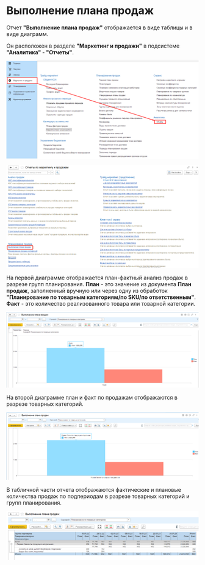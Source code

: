 # Выполнение плана продаж

Отчет **"Выполнение плана продаж"** отображается в виде таблицы и в виде диаграмм.

Он расположен в разделе **"Маркетинг и продажи"** в подсистеме **"Аналитика" - "Отчеты"**. 

[![1][1]][1]

[![2][2]][2]

На первой диаграмме отображается план-фактный анализ продаж в разрезе групп планирования. **План** - это значение из документа **План продаж**, заполненный вручную или через одну из обработок **"Планирование по товарным категориям/по SKU/по ответственным"**. **Факт** - это количество реализованного товара или товарной категории.

[![3][3]][3]

На второй диаграмме план и факт по продажам отображаются в разрезе товарных категорий.

[![4][4]][4]

В табличной части отчета отображаются фактические и плановые количества продаж по подпериодам в разрезе товарных категорий и групп планирования. 

[![5][5]][5]

[1]: ImplementationSalesPlan.assets/1.png
[2]: ImplementationSalesPlan.assets/2.png
[3]: ImplementationSalesPlan.assets/3.png
[4]: ImplementationSalesPlan.assets/4.png
[5]: ImplementationSalesPlan.assets/5.png
